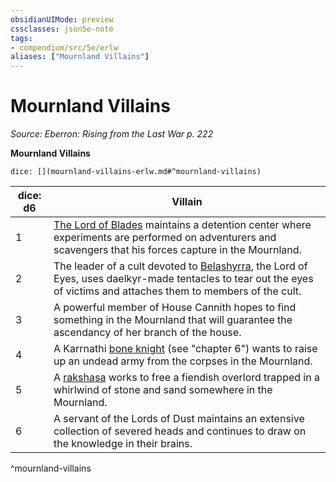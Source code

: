 ```yaml
---
obsidianUIMode: preview
cssclasses: json5e-note
tags:
- compendium/src/5e/erlw
aliases: ["Mournland Villains"]
---
```

# Mournland Villains
*Source: Eberron: Rising from the Last War p. 222* 

**Mournland Villains**

`dice: [](mournland-villains-erlw.md#^mournland-villains)`

| dice: d6 | Villain |
|----------|---------|
| 1 | [The Lord of Blades](Mechanics/bestiary/npc/the-lord-of-blades-erlw.md) maintains a detention center where experiments are performed on adventurers and scavengers that his forces capture in the Mournland. |
| 2 | The leader of a cult devoted to [Belashyrra](Mechanics/bestiary/npc/belashyrra-erlw.md), the Lord of Eyes, uses daelkyr-made tentacles to tear out the eyes of victims and attaches them to members of the cult. |
| 3 | A powerful member of House Cannith hopes to find something in the Mournland that will guarantee the ascendancy of her branch of the house. |
| 4 | A Karrnathi [bone knight](Mechanics/bestiary/humanoid/bone-knight-erlw.md) (see "chapter 6") wants to raise up an undead army from the corpses in the Mournland. |
| 5 | A [rakshasa](Mechanics/bestiary/fiend/rakshasa.md) works to free a fiendish overlord trapped in a whirlwind of stone and sand somewhere in the Mournland. |
| 6 | A servant of the Lords of Dust maintains an extensive collection of severed heads and continues to draw on the knowledge in their brains. |
^mournland-villains